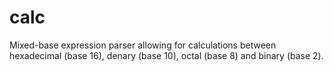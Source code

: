 # calc
Mixed-base expression parser allowing for calculations between hexadecimal (base 16), denary (base 10),  octal  (base  8)  and  binary (base 2).
